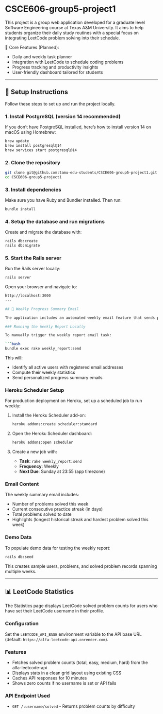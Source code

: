 # CSCE606-group5-project1
This project is a group web application developed for a graduate level Software Engineering course at Texas A&amp;M University. It aims to help students organize their daily study routines with a special focus on integrating LeetCode problem solving into their schedule.

📅 Core Features (Planned):

- Daily and weekly task planner
- Integration with LeetCode to schedule coding problems
- Progress tracking and productivity insights
- User-friendly dashboard tailored for students

---

## 🚀 Setup Instructions

Follow these steps to set up and run the project locally.

### 1. Install PostgreSQL (version 14 recommended)

If you don’t have PostgreSQL installed, here’s how to install version 14 on macOS using Homebrew:

```bash
brew update
brew install postgresql@14
brew services start postgresql@14
```
### 2. Clone the repository
```bash
git clone git@github.com:tamu-edu-students/CSCE606-group5-project1.git
cd CSCE606-group5-project1
```

### 3. Install dependencies
Make sure you have Ruby and Bundler installed. Then run:
```bash
bundle install
```

### 4. Setup the database and run migrations
Create and migrate the database with:
```bash
rails db:create
rails db:migrate
```

### 5. Start the Rails server
Run the Rails server locally:
```bash
rails server
```
Open your browser and navigate to:
```bash
http://localhost:3000
---

## 📧 Weekly Progress Summary Email

The application includes an automated weekly email feature that sends progress summaries to active students.

### Running the Weekly Report Locally

To manually trigger the weekly report email task:

```bash
bundle exec rake weekly_report:send
```

This will:
- Identify all active users with registered email addresses
- Compute their weekly statistics
- Send personalized progress summary emails

### Heroku Scheduler Setup

For production deployment on Heroku, set up a scheduled job to run weekly:

1. Install the Heroku Scheduler add-on:
   ```bash
   heroku addons:create scheduler:standard
   ```

2. Open the Heroku Scheduler dashboard:
   ```bash
   heroku addons:open scheduler
   ```

3. Create a new job with:
   - **Task**: `rake weekly_report:send`
   - **Frequency**: Weekly
   - **Next Due**: Sunday at 23:55 (app timezone)

### Email Content

The weekly summary email includes:
- Number of problems solved this week
- Current consecutive practice streak (in days)
- Total problems solved to date
- Highlights (longest historical streak and hardest problem solved this week)

### Demo Data

To populate demo data for testing the weekly report:

```bash
rails db:seed
```

This creates sample users, problems, and solved problem records spanning multiple weeks.

---

## 📊 LeetCode Statistics

The Statistics page displays LeetCode solved problem counts for users who have set their LeetCode username in their profile.

### Configuration

Set the `LEETCODE_API_BASE` environment variable to the API base URL (default: `https://alfa-leetcode-api.onrender.com`).

### Features

- Fetches solved problem counts (total, easy, medium, hard) from the alfa-leetcode-api
- Displays stats in a clean grid layout using existing CSS
- Caches API responses for 10 minutes
- Shows zero counts if no username is set or API fails

### API Endpoint Used

- `GET /:username/solved` - Returns problem counts by difficulty
```